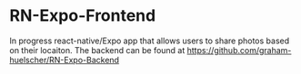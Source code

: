 # RN-Expo-Frontend

In progress react-native/Expo app that allows users to share photos based on their locaiton. The backend can be found at https://github.com/graham-huelscher/RN-Expo-Backend
